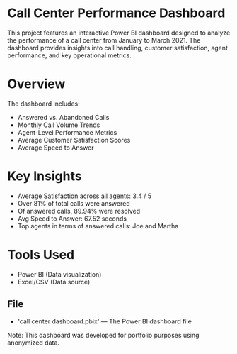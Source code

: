 # Call Center Performance Dashboard

This project features an interactive Power BI dashboard designed to analyze the performance of a call center from January to March 2021. The dashboard provides insights into call handling, customer satisfaction, agent performance, and key operational metrics.

# Overview

The dashboard includes:

-  Answered vs. Abandoned Calls
-  Monthly Call Volume Trends
- Agent-Level Performance Metrics
- Average Customer Satisfaction Scores
- Average Speed to Answer

# Key Insights

- Average Satisfaction across all agents: 3.4 / 5
- Over 81% of total calls were answered
- Of answered calls, 89.94% were resolved
- Avg Speed to Answer: 67.52 seconds
- Top agents in terms of answered calls: Joe and Martha

# Tools Used

- Power BI (Data visualization)
- Excel/CSV (Data source)


## File

- 'call center dashboard.pbix' — The Power BI dashboard file


Note: This dashboard was developed for portfolio purposes using anonymized data.

